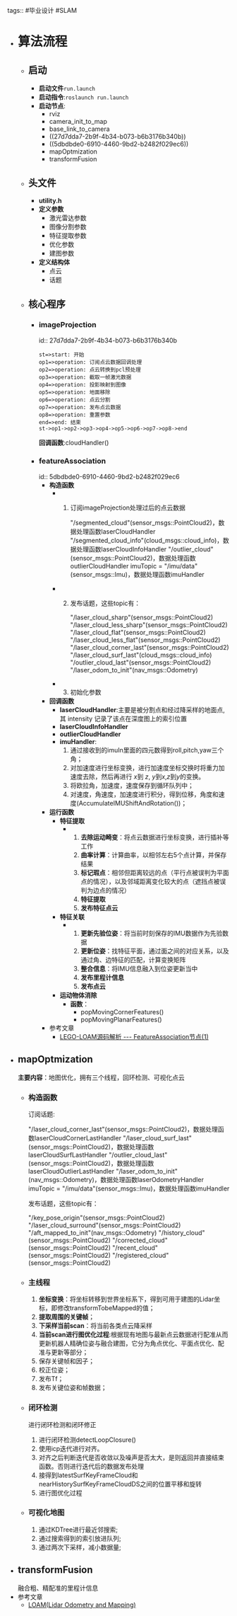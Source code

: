 tags:: #毕业设计 #SLAM

- # 算法流程
	- ## 启动
		- **启动文件**`run.launch`
		- **启动指令**:`roslaunch run.launch`
		- **启动节点**:
			- rviz
			- camera_init_to_map
			- base_link_to_camera
			- ((27d7dda7-2b9f-4b34-b073-b6b3176b340b))
			- ((5dbdbde0-6910-4460-9bd2-b2482f029ec6))
			- mapOptmization
			- transformFusion
	- ## 头文件
		- **utility.h**
		- **定义参数**
			- 激光雷达参数
			- 图像分割参数
			- 特征提取参数
			- 优化参数
			- 建图参数
		- **定义结构体**
			- 点云
			- 话题
	- ## 核心程序
		- ### imageProjection
		  id:: 27d7dda7-2b9f-4b34-b073-b6b3176b340b
		  ```flow
		  st=>start: 开始
		  op1=>operation: 订阅点云数据回调处理
		  op2=>operation: 点云转换到pcl预处理
		  op3=>operation: 截取一帧激光数据
		  op4=>operation: 投影映射到图像
		  op5=>operation: 地面移除
		  op6=>operation: 点云分割
		  op7=>operation: 发布点云数据
		  op8=>operation: 重置参数
		  end=>end: 结束
		  st->op1->op2->op3->op4->op5->op6->op7->op8->end
		  ```
		  **回调函数**:cloudHandler()
		- ### featureAssociation
		  id:: 5dbdbde0-6910-4460-9bd2-b2482f029ec6
			- **构造函数**
				- 1. 订阅imageProjection处理过后的点云数据
				  
				        "/segmented_cloud"(sensor_msgs::PointCloud2)，数据处理函数laserCloudHandler
				        "/segmented_cloud_info"(cloud_msgs::cloud_info)，数据处理函数laserCloudInfoHandler
				        "/outlier_cloud"(sensor_msgs::PointCloud2)，数据处理函数outlierCloudHandler
				        imuTopic = "/imu/data"(sensor_msgs::Imu)，数据处理函数imuHandler
				- 2. 发布话题，这些topic有：
				  
				        "/laser_cloud_sharp"(sensor_msgs::PointCloud2)
				        "/laser_cloud_less_sharp"(sensor_msgs::PointCloud2)
				        "/laser_cloud_flat"(sensor_msgs::PointCloud2)
				        "/laser_cloud_less_flat"(sensor_msgs::PointCloud2)
				        "/laser_cloud_corner_last"(sensor_msgs::PointCloud2)
				        "/laser_cloud_surf_last"(cloud_msgs::cloud_info)
				        "/outlier_cloud_last"(sensor_msgs::PointCloud2)
				        "/laser_odom_to_init"(nav_msgs::Odometry)
				- 3. 初始化参数
			- **回调函数**
				- **laserCloudHandler**:主要是被分割点和经过降采样的地面点,其 intensity 记录了该点在深度图上的索引位置
				- **laserCloudInfoHandler**
				- **outlierCloudHandler**
				- **imuHandler**:
				    1. 通过接收到的imuIn里面的四元数得到roll,pitch,yaw三个角；
				    2. 对加速度进行坐标变换，进行加速度坐标交换时将重力加速度去除，然后再进行 $x$到 $z$, $y$到$x$,$z$到$y$的变换。
				    3. 将欧拉角，加速度，速度保存到循环队列中；
				    4. 对速度，角速度，加速度进行积分，得到位移，角度和速度(AccumulateIMUShiftAndRotation())；
			- **运行函数**
				- **特征提取**
					- 1. **去除运动畸变**：将点云数据进行坐标变换，进行插补等工作
					  2. **曲率计算**：计算曲率，以相邻左右5个点计算，并保存结果
					  3. **标记瑕点**：相邻但距离较远的点（平行点被误判为平面点的情况），以及邻域距离变化较大的点（遮挡点被误判为边点的情况）
					  4. **特征提取**
					  5. **发布特征点云**
				- **特征关联**
					- 1. **更新先验位姿**：将当前时刻保存的IMU数据作为先验数据
					  2. **更新位姿**：找特征平面，通过面之间的对应关系，以及通过角、边特征的匹配，计算变换矩阵
					  3. **整合信息**：将IMU信息融入到位姿更新当中
					  4. **发布里程计信息**
					  5. **发布点云**
				- **运动物体消除**
					- **函数**：
						- popMovingCornerFeatures()
						- popMovingPlanarFeatures()
			- 参考文章
				- [LEGO-LOAM源码解析 --- FeatureAssociation节点(1)](https://zhuanlan.zhihu.com/p/242559124)
- ## mapOptmization
  **主要内容**：地图优化，拥有三个线程，回环检测、可视化点云
	- ### 构造函数
	  订阅话题:
	  
	    "/laser_cloud_corner_last"(sensor_msgs::PointCloud2)，数据处理函数laserCloudCornerLastHandler
	    "/laser_cloud_surf_last"(sensor_msgs::PointCloud2)，数据处理函数laserCloudSurfLastHandler
	    "/outlier_cloud_last"(sensor_msgs::PointCloud2)，数据处理函数laserCloudOutlierLastHandler
	     "/laser_odom_to_init"(nav_msgs::Odometry)，数据处理函数laserOdometryHandler
	    imuTopic = "/imu/data"(sensor_msgs::Imu)，数据处理函数imuHandler
	  
	  发布话题，这些topic有：
	  
	    "/key_pose_origin"(sensor_msgs::PointCloud2)
	    "/laser_cloud_surround"(sensor_msgs::PointCloud2)
	    "/aft_mapped_to_init"(nav_msgs::Odometry)
	    "/history_cloud"(sensor_msgs::PointCloud2)
	    "/corrected_cloud"(sensor_msgs::PointCloud2)
	    "/recent_cloud"(sensor_msgs::PointCloud2)
	    "/registered_cloud"(sensor_msgs::PointCloud2)
	- ### 主线程
	  
	  1. **坐标变换**：将坐标转移到世界坐标系下，得到可用于建图的Lidar坐标，即修改transformTobeMapped的值；
	  2. **提取周围的关键帧**；
	  3. **下采样当前scan**：将当前各类点云降采样
	  4. **当前scan进行图优化过程**:根据现有地图与最新点云数据进行配准从而更新机器人精确位姿与融合建图，它分为角点优化、平面点优化、配准与更新等部分；
	  5. 保存关键帧和因子；
	  6. 校正位姿；
	  7. 发布Tf；
	  8. 发布关键位姿和帧数据；
	- ### 闭环检测
	  进行闭环检测和闭环修正
	  1. 进行闭环检测detectLoopClosure()
	  2. 使用icp迭代进行对齐。
	  3. 对齐之后判断迭代是否收敛以及噪声是否太大，是则返回并直接结束函数。否则进行迭代后的数据发布处理
	  4. 接得到latestSurfKeyFrameCloud和nearHistorySurfKeyFrameCloudDS之间的位置平移和旋转
	  5. 进行图优化过程
	- ### 可视化地图
	  1. 通过KDTree进行最近邻搜索;
	  2. 通过搜索得到的索引放进队列;
	  3. 通过两次下采样，减小数据量;
- ## transformFusion
  融合粗、精配准的里程计信息
- 参考文章
	- [LOAM(Lidar Odometry and Mapping)](https://leijiezhang001.github.io/LOAM/)